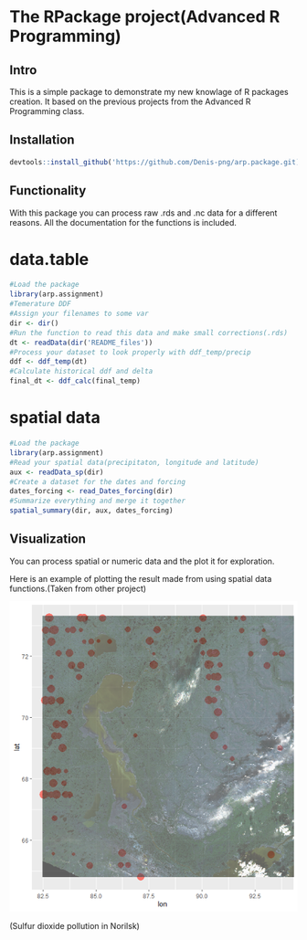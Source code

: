 The RPackage project(Advanced R Programming)
================

## Intro

This is a simple package to demonstrate my new knowlage of R packages
creation. It based on the previous projects from the Advanced R
Programming class.

## Installation

``` r
devtools::install_github('https://github.com/Denis-png/arp.package.git)
```

## Functionality

With this package you can process raw .rds and .nc data for a different
reasons. All the documentation for the functions is included.

# data.table

``` r
#Load the package
library(arp.assignment)
#Temerature DDF
#Assign your filenames to some var
dir <- dir()
#Run the function to read this data and make small corrections(.rds)
dt <- readData(dir('README_files'))
#Process your dataset to look properly with ddf_temp/precip
ddf <- ddf_temp(dt)
#Calculate historical ddf and delta
final_dt <- ddf_calc(final_temp)
```

# spatial data

``` r
#Load the package
library(arp.assignment)
#Read your spatial data(precipitaton, longitude and latitude)
aux <- readData_sp(dir)
#Create a dataset for the dates and forcing
dates_forcing <- read_Dates_forcing(dir)
#Summarize everything and merge it together
spatial_summary(dir, aux, dates_forcing)
```

## Visualization

You can process spatial or numeric data and the plot it for exploration.

Here is an example of plotting the result made from using spatial data
functions.(Taken from other project)

<div class="figure">

<img src="Rplot.png" alt="(Sulfur dioxide pollution in Norilsk)" width="596" />

<p class="caption">

(Sulfur dioxide pollution in Norilsk)

</p>

</div>
